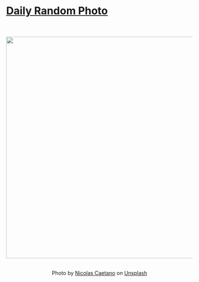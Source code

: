 # [Daily Random Photo](https://www.dailyrandomphoto.com/)

<div align="center">
  <br>
  <br>
  <a href="https://www.dailyrandomphoto.com/p/2023/2023-01-25/"><img src="https://images.unsplash.com/photo-1671877308526-ac799c88db13?crop=entropy&cs=tinysrgb&fit=max&fm=jpg&ixid=Mnw3NzUwOHwwfDF8cmFuZG9tfHx8fHx8fHx8MTY3NDYwNjcyOA&ixlib=rb-4.0.3&q=80&w=1080" width="600px"></a>
  <br>
  <br>
  <p class="has-text-grey">Photo by <a href="https://unsplash.com/@nicolabaka?utm_source=Daily%20Random%20Photo&amp;utm_medium=referral" target="_blank" rel="noopener noreferrer">Nicolas Caetano</a> on <a href="https://unsplash.com/photos/3IqaDkyk7R8?utm_source=Daily%20Random%20Photo&amp;utm_medium=referral" target="_blank" rel="noopener noreferrer">Unsplash</a></p>
</div>
